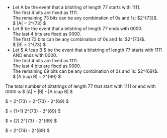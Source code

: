 <ul>
    <li>Let A be the event that a bitstring of length 77 starts with 1111. <br/>
    The first 4 bits are fixed as 1111.<br/>
    The remaining 73 bits can be any combination of 0s and 1s: $2^{73}$.<br/>
    $ |A| = 2^{73} $
    <li>Let B be the event that a bitstring of length 77 ends with 0000.<br/>
    The last 4 bits are fixed as 0000.<br/>
    The first 73 bits can be any combination of 0s and 1s: $2^{73}$.<br/>
    $ |B| = 2^{73} $
    <li>Let $ A \cap B $ be the event that a bitstring of length 77 starts with 1111 AND ends with 0000.<br/>
    The first 4 bits are fixed as 1111.<br/>
    The last 4 bits are fixed as 0000.<br/>
    The remaining 69 bits can be any combination of 0s and 1s: $2^{69}$.<br/>
    $ |A \cap B| = 2^{69} $
</ul>

The total number of bitstrings of length 77 that start with 1111 or end with 0000 is $ |A| + |B| - |A \cap B| $

$ = 2^{73} + 2^{73} - 2^{69} $

$ = (1+1) 2^{73} - 2^{69} $

$ = (2) 2^{73} - 2^{69} $

$ = 2^{74} - 2^{69} $
